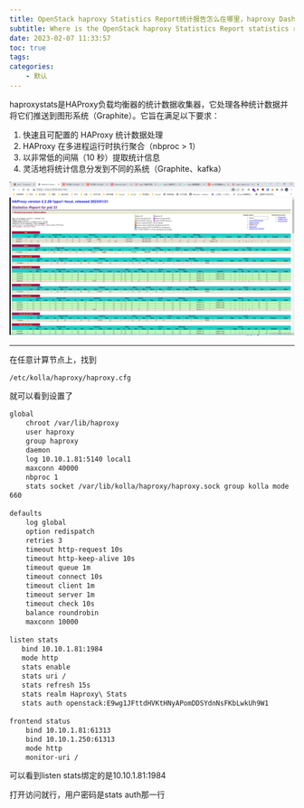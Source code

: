 ```yaml
---
title: OpenStack haproxy Statistics Report统计报告怎么在哪里，haproxy Dashboard怎么打开
subtitle: Where is the OpenStack haproxy Statistics Report statistics report and how to open the haproxy Dashboard?
date: 2023-02-07 11:33:57
toc: true
tags: 
categories: 
    - 默认
---
```


haproxystats是HAProxy负载均衡器的统计数据收集器，它处理各种统计数据并将它们推送到图形系统（Graphite）。它旨在满足以下要求：

1. 快速且可配置的 HAProxy 统计数据处理
2. HAProxy 在多进程运行时执行聚合（nbproc > 1）
3. 以非常低的间隔（10 秒）提取统计信息
4. 灵活地将统计信息分发到不同的系统（Graphite、kafka）

![16936495295341693649528613.png](https://raw.githubusercontent.com/james-curtis/james-curtis.github.io/main/static/images/16936495295341693649528613.png)

------

在任意计算节点上，找到

```
/etc/kolla/haproxy/haproxy.cfg
```



就可以看到设置了

```
global
    chroot /var/lib/haproxy
    user haproxy
    group haproxy
    daemon
    log 10.10.1.81:5140 local1
    maxconn 40000
    nbproc 1
    stats socket /var/lib/kolla/haproxy/haproxy.sock group kolla mode 660

defaults
    log global
    option redispatch
    retries 3
    timeout http-request 10s
    timeout http-keep-alive 10s
    timeout queue 1m
    timeout connect 10s
    timeout client 1m
    timeout server 1m
    timeout check 10s
    balance roundrobin
    maxconn 10000

listen stats
   bind 10.10.1.81:1984
   mode http
   stats enable
   stats uri /
   stats refresh 15s
   stats realm Haproxy\ Stats
   stats auth openstack:E9wg1JFttdHVKtHNyAPomDDSYdnNsFKbLwkUh9W1

frontend status
    bind 10.10.1.81:61313
    bind 10.10.1.250:61313
    mode http
    monitor-uri /
```



可以看到listen stats绑定的是10.10.1.81:1984

打开访问就行，用户密码是stats auth那一行